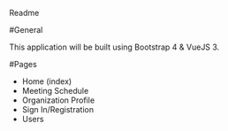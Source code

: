 Readme

#General

This application will be built using Bootstrap 4 & VueJS 3.

#Pages

- Home (index)
- Meeting Schedule
- Organization Profile
- Sign In/Registration
- Users
